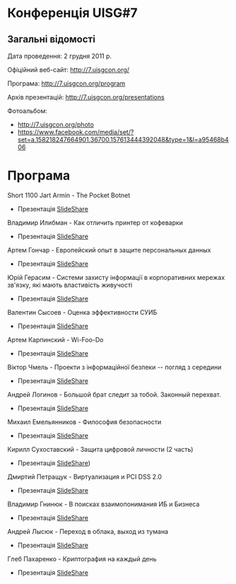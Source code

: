# Конференція UISG#7

## Загальні відомості

Дата проведення: 2 грудня 2011 р.

Офіційний веб-сайт: http://7.uisgcon.org/

Програма: http://7.uisgcon.org/program

Архів презентацій: http://7.uisgcon.org/presentations

Фотоальбом:
- http://7.uisgcon.org/photo
- https://www.facebook.com/media/set/?set=a.158218247664901.36700.157613444392048&type=1&l=a95468b406

# Програма

Short 1100 Jart Armin - The Pocket Botnet
- Презентація [SlideShare](https://www.slideshare.net/uisg/short-1100-jart-armin-the-pocket-botnet-10645244)

Владимир Илибман - Как отличить принтер от кофеварки
- Презентація [SlideShare](https://www.slideshare.net/uisg/short-1430)

Артем Гончар - Европейский опыт в защите персональных данных
- Презентація [SlideShare](https://www.slideshare.net/uisg/short-1130)

Юрій Герасим - Системи захисту інформації в корпоративних мережах зв'язку, які мають властивість живучості
- Презентація [SlideShare](https://www.slideshare.net/uisg/short-1700)

Валентин Сысоев - Оценка эффективности СУИБ
- Презентація [SlideShare](https://www.slideshare.net/uisg/short-1600)

Артем Карпинский - Wi-Foo-Do
- Презентація [SlideShare](https://www.slideshare.net/uisg/short-1530-wifoodo)

Віктор Чмель - Проекти з інформаційної безпеки -- погляд з середини
- Презентація [SlideShare](https://www.slideshare.net/uisg/short-1300)

Андрей Логинов - Большой брат следит за тобой. Законный перехват.
- Презентація [SlideShare](https://www.slideshare.net/uisg/short-1230)

Михаил Емельянников - Философия безопасности
- Презентація [SlideShare](https://www.slideshare.net/uisg/long-1100)

Кирилл Сухоставский - Защита цифровой личности (2 часть)
- Презентація [SlideShare](https://www.slideshare.net/uisg/short-1730-2))

Дмиртий Петращук - Виртуализация и PCI DSS 2.0
- Презентація [SlideShare](https://www.slideshare.net/uisg/short-1030-pci-dss-20)

Владимир Гнинюк - В поисках взаимопонимания ИБ и Бизнеса
- Презентація [SlideShare](https://www.slideshare.net/uisg/long-1430)

Андрей Лысюк - Переход в облака, выход из тумана
- Презентація [SlideShare](https://www.slideshare.net/uisg/long-1530)

Глеб Пахаренко - Криптография на каждый день
- Презентація [SlideShare](https://www.slideshare.net/uisg/short-1000)
